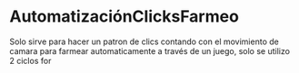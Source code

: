 # AutomatizaciónClicksFarmeo
Solo sirve para hacer un patron de clics contando con el movimiento de camara para farmear automaticamente a través de un juego, solo se utilizo 2 ciclos for
